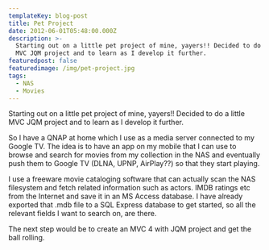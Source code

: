 ```yaml
---
templateKey: blog-post
title: Pet Project
date: 2012-06-01T05:48:00.000Z
description: >-
  Starting out on a little pet project of mine, yayers!! Decided to do a little
  MVC JQM project and to learn as I develop it further.
featuredpost: false
featuredimage: /img/pet-project.jpg
tags:
  - NAS
  - Movies
---
```

Starting out on a little pet project of mine, yayers!! Decided to do a little MVC JQM project and to learn as I develop it further.

So I have a QNAP at home which I use as a media server connected to my Google TV. The idea is to have an app on my mobile that I can use to browse and search for movies from my collection in the NAS and eventually push them to Google TV (DLNA, UPNP, AirPlay??) so that they start playing.

I use a freeware movie cataloging software that can actually scan the NAS filesystem and fetch related information such as actors. IMDB ratings etc from the Internet and save it in an MS Access database. I have already exported that .mdb file to a SQL Express database to get started, so all the relevant fields I want to search on, are there.

The next step would be to create an MVC 4 with JQM project and get the ball rolling.
